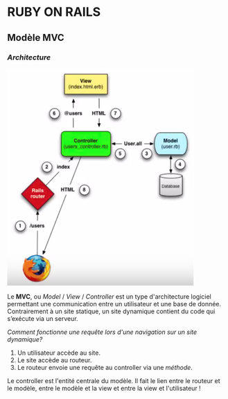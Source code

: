 # RUBY ON RAILS

## Modèle MVC
### ***Architecture***

![Image Archi](/images/schema_MVC.png)

Le **MVC**, ou *Model* / *View* / *Controller* est un
type d'architecture logiciel permettant une communication entre un utilisateur et une base de donnée.
Contrairement à un site statique, un site dynamique contient du code qui s’exécute via un serveur.

*Comment fonctionne une requête lors d'une navigation sur un site dynamique?*

1. Un utilisateur accède au site.
1. Le site accède au routeur.
1. Le routeur envoie une requête au controller via une *méthode*.

Le controller est l'entité centrale du modèle. Il fait le lien entre le routeur et le modèle, entre le modèle et la view et entre la view et l'utilisateur !
